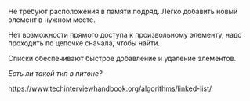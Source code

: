 Не требуют расположения в памяти подряд. Легко добавить новый элемент в нужном месте.

Нет возможности прямого доступа к произвольному элементу, надо проходить по цепочке сначала, чтобы найти.

Списки обеспечивают быстрое добавление и удаление элементов.

_Есть ли такой тип в питоне?_

 https://www.techinterviewhandbook.org/algorithms/linked-list/
